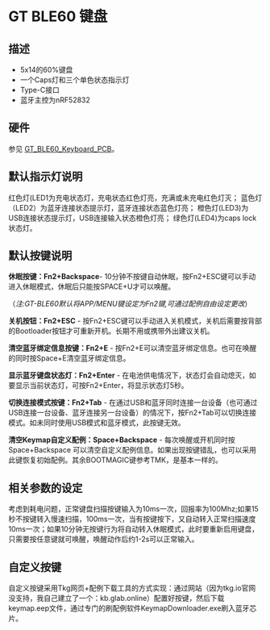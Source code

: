 # GT BLE60 键盘

## 描述

- 5x14的60%键盘
- 一个Caps灯和三个单色状态指示灯
- Type-C接口
- 蓝牙主控为nRF52832

## 硬件

参见 [GT_BLE60_Keyboard_PCB](https://github.com/genokolar/GT_BLE60_Keyboard_PCB)。

## 默认指示灯说明

红色灯(LED1为充电状态灯，充电状态红色灯亮，充满或未充电红色灯灭；
蓝色灯（LED2）为蓝牙连接状态提示灯，蓝牙连接状态蓝色灯亮；
橙色灯(LED3)为USB连接状态提示灯，USB连接输入状态橙色灯亮；
绿色灯(LED4)为caps lock状态灯。

## 默认按键说明

**休眠按键：Fn2+Backspace**- 10分钟不按键自动休眠，按Fn2+ESC键可以手动进入休眠模式，休眠后只能按SPACE+U才可以唤醒。  

（_注:GT-BLE60默认将APP/MENU键设定为Fn2键,可通过配例自由设定更改_）  

**关机按钮：Fn2+ESC**  - 按Fn2+ESC键可以手动进入关机模式，关机后需要按背部的Bootloader按钮才可重新开机。长期不用或携带外出建议关机。  

**清空蓝牙绑定信息按键：Fn2+E** - 按Fn2+E可以清空蓝牙绑定信息。也可在唤醒的同时按Space+E清空蓝牙绑定信息。  

**显示蓝牙键盘状态灯：Fn2+Enter** - 在电池供电情况下，状态灯会自动熄灭，如要显示当前状态灯，可按Fn2+Enter，将显示状态灯5秒。  

**切换连接模式按键：Fn2+Tab** - 在通过USB和蓝牙同时连接一台设备（也可通过USB连接一台设备、蓝牙连接另一台设备）的情况下，按Fn2+Tab可以切换连接模式。如未同时使用USB模式和蓝牙模式，此按键无效。  

**清空Keymap自定义配例：Space+Backspace** - 每次唤醒或开机同时按Space+Backspace 可以清空自定义配例信息。如果出现按键错乱，也可以采用此键恢复初始配例。其余BOOTMAGIC键参考TMK，是基本一样的。  

## 相关参数的设定

考虑到耗电问题，正常键盘扫描按键输入为10ms一次，回报率为100Mhz;如果15秒不按键转入慢速扫描，100ms一次，当有按键按下，又自动转入正常扫描速度10ms一次；如果10分钟无按键行为将自动转入休眠模式，此时要重新启用键盘，只需要按任意键就可唤醒，唤醒动作后约1-2s可以正常输入。  

## 自定义按键
自定义按键采用Tkg网页+配例下载工具的方式实现：通过网站（因为tkg.io官网没支持，我自己建立了一个：kb.glab.online）配置好按键，然后下载keymap.eep文件，通过专门的刷配例软件KeymapDownloader.exe刷入蓝牙芯片。  